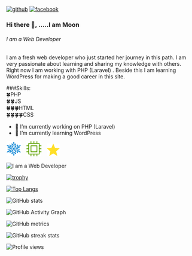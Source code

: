 
[<img src='https://cdn.jsdelivr.net/npm/simple-icons@3.0.1/icons/github.svg' alt='github' height='40'>](https://github.com/shahidaahmedmoon)  [<img src='https://cdn.jsdelivr.net/npm/simple-icons@3.0.1/icons/facebook.svg' alt='facebook' height='40'>](https://www.facebook.com/https://www.facebook.com/shahidaahmed.moon)  

### Hi there 👋, .....I am Moon
###### I am a Web Developer


I am a fresh web developer who just started her journey in this path. I am very passionate about learning and sharing my knowledge with others. Right now I am working with PHP (Laravel) . Beside this I am learning WordPress for making a good career in this site.

###Skills:<br>
🍀PHP <br>
🍀🍀JS <br>
🍀🍀🍀HTML <br>
🍀🍀🍀🍀CSS <br>

- 🔭 I’m currently working on PHP (Laravel) 
- 🌱 I’m currently learning WordPress 




<a href='https://archiveprogram.github.com/'><img src='https://raw.githubusercontent.com/acervenky/animated-github-badges/master/assets/acbadge.gif' width='40' height='40'></a> <a href='https://docs.github.com/en/developers'><img src='https://raw.githubusercontent.com/acervenky/animated-github-badges/master/assets/devbadge.gif' width='40' height='40'></a> <a href='https://stars.github.com/'><img src='https://raw.githubusercontent.com/acervenky/animated-github-badges/master/assets/starbadge.gif' width='35' height='35'></a> 

![I am a Web Developer](https://scontent.fdac5-1.fna.fbcdn.net/v/t39.30808-6/319634765_1227708504450409_7493506872400908681_n.jpg?_nc_cat=110&ccb=1-7&_nc_sid=8bfeb9&_nc_eui2=AeGgtRLXc0ioXNjSYEeEY8hJXofK50JoEe5eh8rnQmgR7kiW-SpkyA021WxxMefaHtsb_0im0LbUymx7umm180Gi&_nc_ohc=Q79ePMfXZG0AX-iY0Jm&_nc_ht=scontent.fdac5-1.fna&oh=00_AfBwJBtrmy3UWZm_PAsS8CzBt1bvjZ6553depcnJz78iuQ&oe=63B88020)

[![trophy](https://github-profile-trophy.vercel.app/?username=shahidaahmedmoon)](https://github.com/ryo-ma/github-profile-trophy)

[![Top Langs](https://github-readme-stats.vercel.app/api/top-langs/?username=shahidaahmedmoon)](https://github.com/anuraghazra/github-readme-stats)

![GitHub stats](https://github-readme-stats.vercel.app/api?username=shahidaahmedmoon&show_icons=true&count_private=true)  

![GitHub Activity Graph](https://activity-graph.herokuapp.com/graph?username=shahidaahmedmoon)  

![GitHub metrics](https://metrics.lecoq.io/shahidaahmedmoon)  

![GitHub streak stats](https://streak-stats.demolab.com/?user=shahidaahmedmoon)  

![Profile views](https://gpvc.arturio.dev/shahidaahmedmoon)  

